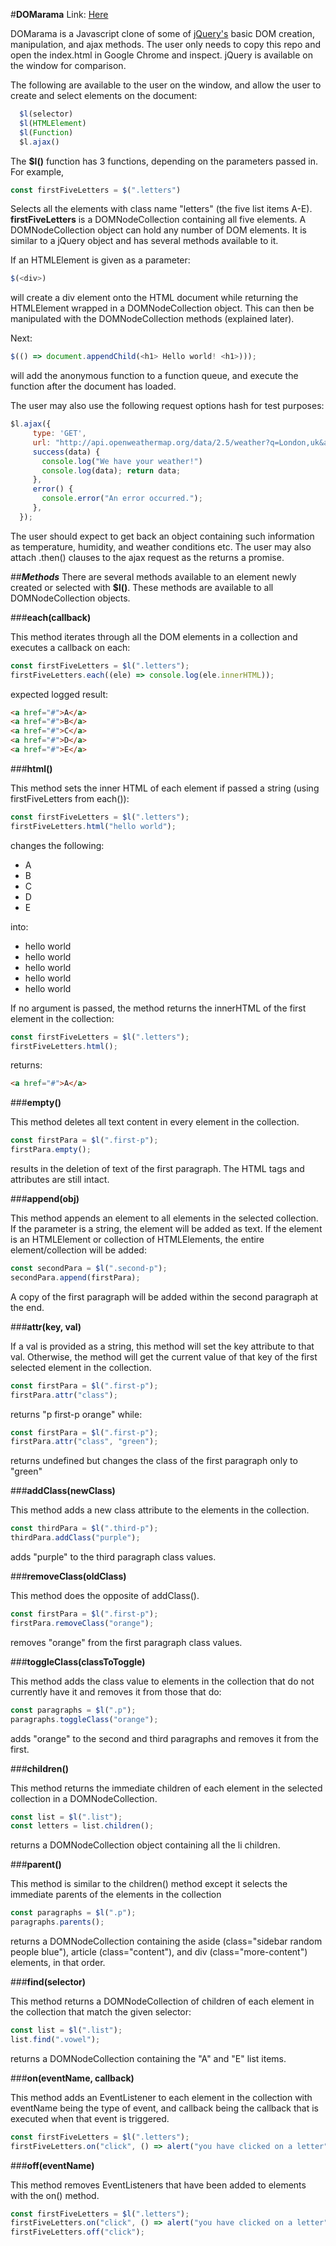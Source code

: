 #**DOMarama**
Link: [Here](http://runtao0.github.io/DOMarama)

DOMarama is a Javascript clone of some of [jQuery's](http://api.jquery.com/) basic DOM creation,
manipulation, and ajax methods. The user only needs to copy this repo and open the index.html
in Google Chrome and inspect. jQuery is available on the window for comparison.

The following are available to the user on the window, and allow the user to create and select elements on the document:
```Javascript
  $l(selector)
  $l(HTMLElement)
  $l(Function)
  $l.ajax()
```

The **$l()** function has 3 functions, depending on the parameters passed in. For example,
```Javascript
const firstFiveLetters = $(".letters")
```
Selects all the elements with class name "letters" (the five list items A-E). **firstFiveLetters** is a DOMNodeCollection containing all five elements. A DOMNodeCollection object can hold any number of DOM elements. It is similar to a jQuery object and has several methods available to it.

If an HTMLElement is given as a parameter:
```Javascript
$(<div>)
```
will create a div element onto the HTML document while returning the HTMLElement wrapped in a DOMNodeCollection object. This can then be manipulated with the DOMNodeCollection methods (explained later).

Next:
```Javascript
$(() => document.appendChild(<h1> Hello world! <h1>)));
```
will add the anonymous function to a function queue, and execute the function after the document has loaded.


The user may also use the following request options hash for test purposes:
```Javascript
$l.ajax({
     type: 'GET',
     url: "http://api.openweathermap.org/data/2.5/weather?q=London,uk&appid=7143e9f97ab2d8d9b4266f55738e8542",
     success(data) {
       console.log("We have your weather!")
       console.log(data); return data;
     },
     error() {
       console.error("An error occurred.");
     },
  });
```
The user should expect to get back an object containing such information as temperature, humidity, and weather conditions etc. The user may also attach .then() clauses to the ajax request as the returns a promise.

##***Methods***
There are several methods available to an element newly created or selected with **$l()**. These methods are available to all DOMNodeCollection objects.

###**each(callback)**

This method iterates through all the DOM elements in a collection and executes a callback on each:
```Javascript
const firstFiveLetters = $l(".letters");
firstFiveLetters.each((ele) => console.log(ele.innerHTML));
```
expected logged result:
```HTML
<a href="#">A</a>
<a href="#">B</a>
<a href="#">C</a>
<a href="#">D</a>
<a href="#">E</a>
```

###**html()**

This method sets the inner HTML of each element if passed a string (using firstFiveLetters from each()):
```Javascript
const firstFiveLetters = $l(".letters");
firstFiveLetters.html("hello world");
```
changes the following:
- A
- B
- C
- D
- E

into:
- hello world
- hello world
- hello world
- hello world
- hello world

If no argument is passed, the method returns the innerHTML of the first element in the collection:
```Javascript
const firstFiveLetters = $l(".letters");
firstFiveLetters.html();
```
returns:
```HTML
<a href="#">A</a>
```

###**empty()**

This method deletes all text content in every element in the collection.
```Javascript
const firstPara = $l(".first-p");
firstPara.empty();
```
results in the deletion of text of the first paragraph. The HTML tags and attributes are still intact.

###**append(obj)**

This method appends an element to all elements in the selected collection. If the parameter is a string, the element will be added as text. If the element is an HTMLElement or collection of HTMLElements, the entire element/collection will be added:
```Javascript
const secondPara = $l(".second-p");
secondPara.append(firstPara);
```
A copy of the first paragraph will be added within the second paragraph at the end.

###**attr(key, val)**

If a val is provided as a string, this method will set the key attribute to that val. Otherwise, the method will get the current value of that key of the first selected element in the collection.
```Javascript
const firstPara = $l(".first-p");
firstPara.attr("class");
```
returns "p first-p orange" while:
```Javascript
const firstPara = $l(".first-p");
firstPara.attr("class", "green");
```
returns undefined but changes the class of the first paragraph only to "green"

###**addClass(newClass)**

This method adds a new class attribute to the elements in the collection.
```Javascript
const thirdPara = $l(".third-p");
thirdPara.addClass("purple");
```
adds "purple" to the third paragraph class values.

###**removeClass(oldClass)**

This method does the opposite of addClass().
```Javascript
const firstPara = $l(".first-p");
firstPara.removeClass("orange");
```
removes "orange" from the first paragraph class values.

###**toggleClass(classToToggle)**

This method adds the class value to elements in the collection that do not currently have it and removes it from those that do:
```Javascript
const paragraphs = $l(".p");
paragraphs.toggleClass("orange");
```
adds "orange" to the second and third paragraphs and removes it from the first.

###**children()**

This method returns the immediate children of each element in the selected collection in a DOMNodeCollection.
```Javascript
const list = $l(".list");
const letters = list.children();
```
returns a DOMNodeCollection object containing all the li children.

###**parent()**

This method is similar to the children() method except it selects the immediate parents of the elements in the collection
```Javascript
const paragraphs = $l(".p");
paragraphs.parents();
```
returns a DOMNodeCollection containing the aside (class="sidebar random people blue"), article (class="content"), and div (class="more-content") elements, in that order.

###**find(selector)**

This method returns a DOMNodeCollection of children of each element in the collection that match the given selector:
```Javascript
const list = $l(".list");
list.find(".vowel");
```
returns a DOMNodeCollection containing the "A" and "E" list items.

###**on(eventName, callback)**

This method adds an EventListener to each element in the collection with eventName being the type of event, and callback being the callback that is executed when that event is triggered.
```Javascript
const firstFiveLetters = $l(".letters");
firstFiveLetters.on("click", () => alert("you have clicked on a letter"));
```

###**off(eventName)**

This method removes EventListeners that have been added to elements with the on() method.
```Javascript
const firstFiveLetters = $l(".letters");
firstFiveLetters.on("click", () => alert("you have clicked on a letter"));
firstFiveLetters.off("click");
```
